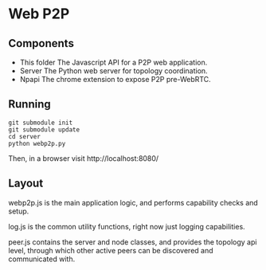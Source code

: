 Web P2P
=======

Components
----------

* This folder
  The Javascript API for a P2P web application.
* Server
  The Python web server for topology coordination.
* Npapi
  The chrome extension to expose P2P pre-WebRTC.

Running
-------

    git submodule init
    git submodule update
    cd server
    python webp2p.py

Then, in a browser visit http://localhost:8080/

Layout
------

webp2p.js is the main application logic, and performs capability checks
and setup.

log.js is the common utility functions, right now just logging capabilities.

peer.js contains the server and node classes, and provides the topology
api level, through which other active peers can be discovered and
communicated with.
